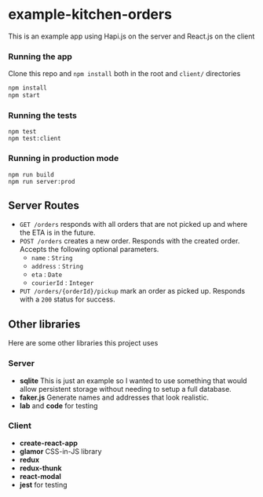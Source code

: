 # example-kitchen-orders

This is an example app using Hapi.js on the server and React.js on the client

### Running the app

Clone this repo and `npm install` both in the root and `client/` directories

```bash
npm install
npm start
```

### Running the tests

```
npm test
npm test:client
```

### Running in production mode

```
npm run build
npm run server:prod
```

## Server Routes

 * `GET /orders` responds with all orders that are not picked up and where the ETA is in the future.
 * `POST /orders` creates a new order. Responds with the created order. Accepts the following optional parameters.
   * `name` : `String`
   * `address` : `String`
   * `eta` : `Date`
   * `courierId` : `Integer`
 * `PUT /orders/{orderId}/pickup` mark an order as picked up. Responds with a `200` status for success.


## Other libraries

Here are some other libraries this project uses

### Server

 * **sqlite** This is just an example so I wanted to use something that would allow persistent storage without needing to setup a full database.
 * **faker.js** Generate names and addresses that look realistic.
 * **lab** and **code** for testing

 ### Client

 * **create-react-app**
 * **glamor** CSS-in-JS library
 * **redux**
 * **redux-thunk**
 * **react-modal**
 * **jest** for testing
